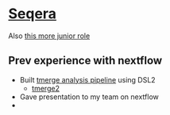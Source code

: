 # [Seqera](https://www.seqera.io/careers/senior-software-engineer/)

Also [this more junior role](https://www.seqera.io/careers/backend-software-engineer)

## Prev experience with nextflow
- Built [tmerge analysis pipeline](https://github.com/jacobwindsor/tmerge-analysis-pipeline) using DSL2
	- [tmerge2](https://github.com/jacobwindsor/tmerge)
- Gave presentation to my team on nextflow
- 
